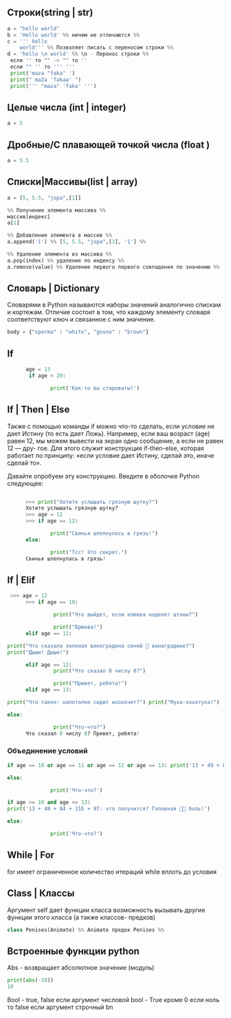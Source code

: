 ## Строки(string | str)
```python
a = "hello world"
b = 'Hello world' %% ничем не отличаются %%
c = ''' hello
    world''' %% Позволяет писать с переносом строки %%
d = 'hello \n world' %% \n - Перенос строки %%
 если '' то "" -> "" то ''
 если "" '' то ''' '''  
 print('maza "faka" ')
 print(" maZa 'fakaa' ")
 print(''' "maza" 'faka' ''')
```

## Целые числа (int | integer)
```python
a = 5 
```
## Дробные/С плавающей точкой числа (float )
```python
a = 5.5
```
## Списки|Массивы(list | array) 
```python
a = [5, 5.5, "jopa",[1]]

%% Получение элемента массива %%
массив[индекс]
a[1]

%% Добавление элемента в массив %%
a.append('1') %% [5, 5.5, "jopa",[1], '1'] %%

%% Удаление элемента из массива %%
a.pop(index) %% удаление по индексу %%
a.remove(value) %% Удаление первого первого совпадения по значению %%

```

## Словарь | Dictionary 
Словарями в Python называются наборы значений аналогично спискам и кортежам. Отличие состоит в том, что каждому элементу словаря соответствуют ключ и связанное с ним значение.
```python
body = {"sperma" : "white", "govno" : "brown"}
```
##  If 
```python
      age = 13
       if age > 20:

              print('Как-то вы староваты!')
```
## If | Then | Else 
Также с помощью команды if можно что-то сделать, если условие не дает Истину (то есть дает Ложь). Например, если ваш возраст (age) равен 12, мы можем вывести на экран одно сообщение, а если не равен 12 — дру- гое. Для этого служит конструкция if-then-else, которая работает по принципу: «если условие дает Истину, сделай это, иначе сделай то».

Давайте опробуем эту конструкцию. Введите в оболочке Python следующее:
```python

      >>> print("Хотите услышать грязную шутку?")
      Хотите услышать грязную шутку?
      >>> age = 12
      >>> if age == 12:

              print("Свинья шлепнулась в грязь!")
      else:

              print("Тсс! Это секрет.")
      Свинья шлепнулась в грязь!
```

## If | Elif
```python
 >>> age = 12
      >>> if age == 10:

               print("Что выйдет, если клюква наденет штаны?")

               print("Брюква!")
      elif age == 11:

print("Что сказала зеленая виноградина синей  виноградине?")  
print("Дыши! Дыши!")

      elif age == 12:
               print("Что сказал 0 числу 8?")

               print("Привет, ребята!")
      elif age == 13:

print("Что такое: напотолке сидит ихохочет?") print("Муха-хохотуха!")

else:

               print("Что-что?")
      Что сказал 0 числу 8? Привет, ребята!
```

### Объединение условий
```python
if age == 10 or age == 11 or age == 12 or age == 13: print('13 + 49 + 84 + 155 + 97: что получится? Головная  боль!')

else:

              print('Что-что?')
```
```python
if age >= 10 and age <= 13:  
print('13 + 49 + 84 + 155 + 97: что получится? Головная  боль!')

else:

              print('Что-что?')
```

## While | For

for  имеет ограниченное количество итераций 
while вплоть до условия
## Class | Классы 
Аргумент self дает функции класса возможность вызывать другие функции этого класса (а также классов- предков)
```python
class Penises(Animate) %% Animate предок Penises %%
```
## Встроенные функции python
Abs - возвращает абсолютное значение (модуль)
```python
print(abs(-10))
10
```
Bool - true, false
если аргумент числовой bool - True кроме 0 если ноль то false
если аргумент строчный bn
